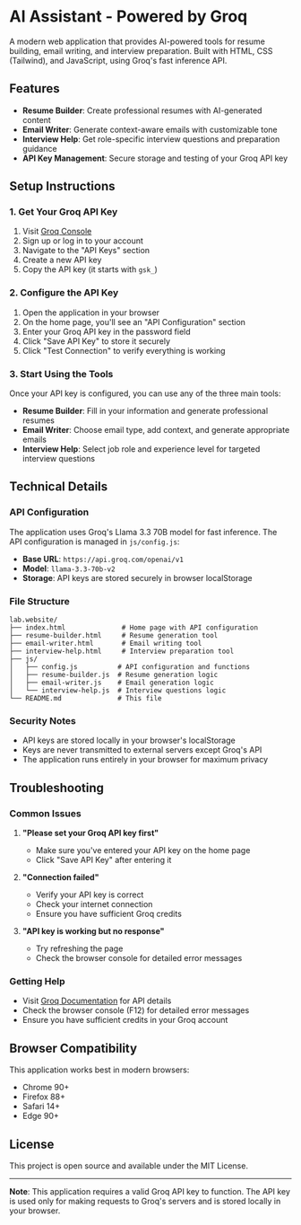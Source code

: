 # AI Assistant - Powered by Groq

A modern web application that provides AI-powered tools for resume building, email writing, and interview preparation. Built with HTML, CSS (Tailwind), and JavaScript, using Groq's fast inference API.

## Features

- **Resume Builder**: Create professional resumes with AI-generated content
- **Email Writer**: Generate context-aware emails with customizable tone
- **Interview Help**: Get role-specific interview questions and preparation guidance
- **API Key Management**: Secure storage and testing of your Groq API key

## Setup Instructions

### 1. Get Your Groq API Key

1. Visit [Groq Console](https://console.groq.com/home)
2. Sign up or log in to your account
3. Navigate to the "API Keys" section
4. Create a new API key
5. Copy the API key (it starts with `gsk_`)

### 2. Configure the API Key

1. Open the application in your browser
2. On the home page, you'll see an "API Configuration" section
3. Enter your Groq API key in the password field
4. Click "Save API Key" to store it securely
5. Click "Test Connection" to verify everything is working

### 3. Start Using the Tools

Once your API key is configured, you can use any of the three main tools:

- **Resume Builder**: Fill in your information and generate professional resumes
- **Email Writer**: Choose email type, add context, and generate appropriate emails
- **Interview Help**: Select job role and experience level for targeted interview questions

## Technical Details

### API Configuration

The application uses Groq's Llama 3.3 70B model for fast inference. The API configuration is managed in `js/config.js`:

- **Base URL**: `https://api.groq.com/openai/v1`
- **Model**: `llama-3.3-70b-v2`
- **Storage**: API keys are stored securely in browser localStorage

### File Structure

```
lab.website/
├── index.html              # Home page with API configuration
├── resume-builder.html     # Resume generation tool
├── email-writer.html       # Email writing tool
├── interview-help.html     # Interview preparation tool
├── js/
│   ├── config.js          # API configuration and functions
│   ├── resume-builder.js  # Resume generation logic
│   ├── email-writer.js    # Email generation logic
│   └── interview-help.js  # Interview questions logic
└── README.md              # This file
```

### Security Notes

- API keys are stored locally in your browser's localStorage
- Keys are never transmitted to external servers except Groq's API
- The application runs entirely in your browser for maximum privacy

## Troubleshooting

### Common Issues

1. **"Please set your Groq API key first"**
   - Make sure you've entered your API key on the home page
   - Click "Save API Key" after entering it

2. **"Connection failed"**
   - Verify your API key is correct
   - Check your internet connection
   - Ensure you have sufficient Groq credits

3. **"API key is working but no response"**
   - Try refreshing the page
   - Check the browser console for detailed error messages

### Getting Help

- Visit [Groq Documentation](https://console.groq.com/docs) for API details
- Check the browser console (F12) for detailed error messages
- Ensure you have sufficient credits in your Groq account

## Browser Compatibility

This application works best in modern browsers:
- Chrome 90+
- Firefox 88+
- Safari 14+
- Edge 90+

## License

This project is open source and available under the MIT License.

---

**Note**: This application requires a valid Groq API key to function. The API key is used only for making requests to Groq's servers and is stored locally in your browser. 